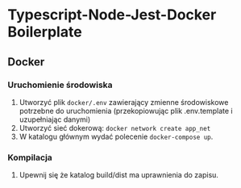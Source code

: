 # Typescript-Node-Jest-Docker Boilerplate

## Docker
### Uruchomienie środowiska
1. Utworzyć plik `docker/.env` zawierający zmienne środowiskowe potrzebne do uruchomienia (przekopiowując plik 
.env.template i uzupełniając danymi)
2. Utworzyć sieć dokerową: `docker network create app_net`
3. W katalogu głównym wydać polecenie `docker-compose up`.

### Kompilacja
1. Upewnij się że katalog build/dist ma uprawnienia do zapisu.
